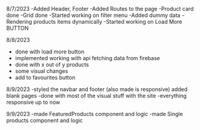 8/7/2023
-Added Header, Footer
-Added Routes to the page
-Product card done
-Grid done
-Started working on filter menu
-Added dummy data
-Rendering products items dynamically 
-Started working on Load More BUTTON

8/8/2023
- done with load more button
- implemented working with api fetching data from firebase
- done with x out of y products
- some visual changes
- add to favourites button

8/9/2023
-styled the navbar and footer (also made is responsive) added blank pages 
-done with most of the visual stuff with the site
-everything responsive up to now

9/9/2023
-made FeaturedProducts component and logic
-made Single products component and logic





